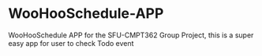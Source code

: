 # WooHooSchedule-APP
WooHooSchedule APP for the SFU-CMPT362 Group Project, this is a super easy app for user to check Todo event

